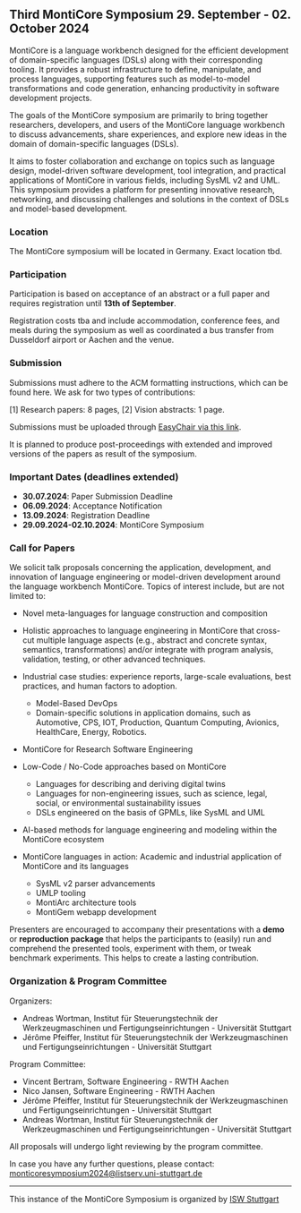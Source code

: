 <!-- (c) https://github.com/MontiCore/monticore -->

## Third MontiCore Symposium 29. September - 02. October 2024

MontiCore is a language workbench designed for the efficient 
development of domain-specific languages (DSLs) along with their 
corresponding tooling. It provides a robust infrastructure to define, 
manipulate, and process languages, supporting features such as 
model-to-model transformations and code generation, enhancing 
productivity in software development projects.

The goals of the MontiCore symposium are primarily to bring together 
researchers, developers, and users of the MontiCore language workbench 
to discuss advancements, share experiences, and explore new ideas in 
the domain of domain-specific languages (DSLs). 

It aims to foster collaboration and exchange on topics such as language 
design, model-driven software development, tool integration, and 
practical applications of MontiCore in various fields, including SysML 
v2 and UML. This symposium provides a platform for presenting 
innovative research, networking, and discussing challenges and 
solutions in the context of DSLs and model-based development. 



### Location

The MontiCore symposium will be located in Germany. Exact location tbd.

### Participation

Participation is based on acceptance of an abstract or a full paper and 
requires registration until **13th of September**. 

Registration costs tba and include accommodation, 
conference fees, and meals during the symposium as well as coordinated a 
bus transfer from Dusseldorf airport or Aachen and the venue.  

### Submission

Submissions must adhere to the ACM formatting instructions, which can 
be found here. We ask for two types of contributions: 

 [1] Research papers: 8 pages,
 [2] Vision abstracts: 1 page.
 
Submissions must be uploaded through [EasyChair via this link](https://easychair.org/conferences/?conf=mcles24). 

It is planned to produce post-proceedings with extended and improved 
versions of the papers as result of the symposium. 

### Important Dates (deadlines extended) 
 * **30.07.2024**: Paper Submission Deadline 
 * **06.09.2024**: Acceptance Notification 
 * **13.09.2024**: Registration Deadline 
 * **29.09.2024-02.10.2024**: MontiCore Symposium 


### Call for Papers

We solicit talk proposals concerning the application, development, and 
innovation of language engineering or model-driven development around 
the language workbench MontiCore. Topics of interest include, but are 
not limited to:  
  
* Novel meta-languages for language construction and composition  

* Holistic approaches to language engineering in MontiCore that 
cross-cut multiple language aspects (e.g., abstract and concrete 
syntax, semantics, transformations) and/or integrate with program 
analysis, validation, testing, or other advanced techniques.  

* Industrial case studies: experience reports, large-scale evaluations, 
best practices, and human factors to adoption.   
  * Model-Based DevOps
  * Domain-specific solutions in application domains, such as 
    Automotive, CPS, IOT, Production, Quantum Computing, Avionics,
    HealthCare, Energy, Robotics. 

* MontiCore for Research Software Engineering

* Low-Code / No-Code approaches based on MontiCore  
  * Languages for describing and deriving digital twins  
  * Languages for non-engineering issues, such as science, legal, 
    social, or environmental sustainability issues  
  * DSLs engineered on the basis of GPMLs, like SysML and UML

* AI-based methods for language engineering and modeling within the 
MontiCore ecosystem  

* MontiCore languages in action: Academic and industrial application of 
MontiCore and its languages  
  * SysML v2 parser advancements
  * UMLP tooling
  * MontiArc architecture tools
  * MontiGem webapp development 

Presenters are encouraged to accompany their presentations with a 
**demo** or **reproduction package** that helps the participants to 
(easily) run and comprehend the presented tools, experiment with them, 
or tweak benchmark experiments. This helps to create a lasting 
contribution.  

### Organization & Program Committee

Organizers:  
- Andreas Wortman, Institut für Steuerungstechnik der Werkzeugmaschinen und Fertigungseinrichtungen - Universität Stuttgart  
- Jérôme Pfeiffer, Institut für Steuerungstechnik der Werkzeugmaschinen und Fertigungseinrichtungen - Universität Stuttgart  

Program Committee:  
- Vincent Bertram, Software Engineering - RWTH Aachen  
- Nico Jansen, Software Engineering - RWTH Aachen  
- Jérôme Pfeiffer, Institut für Steuerungstechnik der Werkzeugmaschinen und Fertigungseinrichtungen - Universität Stuttgart  
- Andreas Wortman, Institut für Steuerungstechnik der Werkzeugmaschinen und Fertigungseinrichtungen - Universität Stuttgart  

All proposals will undergo light reviewing by the program committee.  

In case you have any further questions, please contact: 
monticoresymposium2024@listserv.uni-stuttgart.de 


---

This instance of the MontiCore Symposium is organized by [ISW Stuttgart](https://www.isw.uni-stuttgart.de/)


